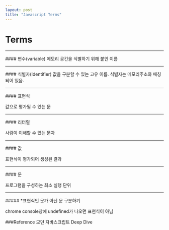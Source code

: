 ```yaml
---
layout: post
title: "Javascript Terms"
---
```


<h1>Terms</h1>

<hr>
#### 변수(variable)
메모리 공간을 식별하기 위해 붙인 이름

<hr>
#### 식별자(Identifier)
값을 구분할 수 있는 고유 이름. 식별자는 메모리주소와 매칭되어 있음.

<hr>
#### 표현식
<p>값으로 평가될 수 있는 문</p>

<hr>
#### 리터럴
<p>사람이 이해할 수 있는 문자</p>

<hr>
#### 값
<p>표현식이 평가되어 생성된 결과</p>

<hr>
#### 문
<p>프로그램을 구성하는 최소 실행 단위</p>

<hr>
##### *표현식인 문가 아닌 문 구분하기
<p>chrome console창에 undefined가 나오면 표현식이 아님</p>

###Reference
모던 자바스크립트 Deep Dive
